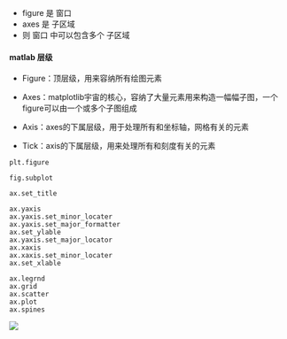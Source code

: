 - figure 是 窗口
- axes 是 子区域
- 则 窗口 中可以包含多个 子区域

#### matlab 层级 
- Figure：顶层级，用来容纳所有绘图元素

- Axes：matplotlib宇宙的核心，容纳了大量元素用来构造一幅幅子图，一个figure可以由一个或多个子图组成

- Axis：axes的下属层级，用于处理所有和坐标轴，网格有关的元素

- Tick：axis的下属层级，用来处理所有和刻度有关的元素

```
plt.figure

fig.subplot

ax.set_title

ax.yaxis
ax.yaxis.set_minor_locater
ax.yaxis.set_major_formatter
ax.set_ylable
ax.yaxis.set_major_locator
ax.xaxis
ax.xaxis.set_minor_locater
ax.set_xlable

ax.legrnd
ax.grid
ax.scatter
ax.plot
ax.spines

```

![](https://matplotlib.org/_images/anatomy.png)

